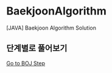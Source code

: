 # BaekjoonAlgorithm
[JAVA] Baekjoon Algorithm Solution

## 단계별로 풀어보기
[Go to BOJ Step](https://www.acmicpc.net/step)
